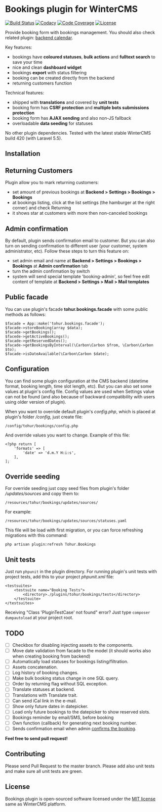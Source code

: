 # Bookings plugin for WinterCMS

[![Build Status](https://travis-ci.org/tohurtv/wn-bookings-plugin.svg?branch=master)](https://travis-ci.org/tohurtv/wn-bookings-plugin)
[![Codacy](https://img.shields.io/codacy/d46420185c9046db8208ab16d358a0d3.svg)](https://www.codacy.com/app/tohurtv/wn-bookings-plugin)
[![Code Coverage](https://scrutinizer-ci.com/g/tohurtv/wn-bookings-plugin/badges/coverage.png?b=master)](https://scrutinizer-ci.com/g/tohurtv/wn-bookings-plugin/?branch=master)
[![License](https://img.shields.io/badge/license-MIT-blue.svg)](https://github.com/tohurtv/wn-bookings-plugin/blob/master/LICENSE)

Provide booking form with bookings management. You should also check related plugin: [backend calendar](http://wintercms.com/tohurtv/tohur-bookingscalendar).

Key features:

- bookings have **coloured statuses**, **bulk actions** and **fulltext search** to save your time
- nice and clean **dashboard widget**
- bookings **export** with status filtering
- booking can be created directly from the backend
- returning customers function

Technical features:

- shipped with **translations** and covered by **unit tests**
- booking form has **CSRF protection** and **multiple bots submissions protection**
- booking form has **AJAX sending** and also non-JS fallback
- overloadable **data seeding** for statuses

No other plugin dependencies. Tested with the latest stable WinterCMS build 420 (with Laravel 5.5).

## Installation


## Returning Customers

Plugin allow you to mark returning customers:

- set amount of previous bookings at **Backend > Settings > Bookings > Bookings** 
- at bookings listing, click at the list settings (the hamburger at the right corner) and check Returning
- it shows star at customers with more then <your-threshold> non-canceled bookings

## Admin confirmation

By default, plugin sends confirmation email to customer. But you can also turn on sending confirmation to different user 
(your customer, system administrator, etc). Follow these steps to turn this feature on:

- set admin email and name at **Backend > Settings > Bookings > Bookings** at **Admin confirmation** tab
- turn the admin confirmation by switch
- system will send special template 'booking-admin', so feel free edit content of template at **Backend > Settings > Mail > Mail templates**


## Public facade

You can use plugin's facade **tohur.bookings.facade** with some public methods as follows:

```
$facade = App::make('tohur.bookings.facade');
$facade->storeBooking(array $data);
$facade->getBookings();
$facede->getActiveBookings();
$facade->getReservedDates();
$facade->getBookingsByInterval(\Carbon\Carbon $from, \Carbon\Carbon $to);
$facade->isDateAvailable(\Carbon\Carbon $date);
```

## Configuration

You can find some plugin configuration at the CMS backend (datetime format, booking length, time slot length, etc). 
But you can also set some values at plugin's config file. Config values are used when Settings value can not be found 
(and also because of backward compatibility with users using older version of plugin).

When you want to override default plugin's *config.php*, which is placed at plugin's folder */config*, just create file:

`/config/tohur/bookings/config.php`

And override values you want to change. Example of this file:

```
<?php return [
    'formats' => [
        'date' => 'd.m.Y H:i:s',
    ],
];
```

## Override seeding

For override seeding just copy seed files from plugin's folder */updates/sources* and copy them to:
 
`/resources/tohur/bookings/updates/sources/`

For example:

`/resources/tohur/bookings/updates/sources/statuses.yaml`

This file will be load with first migration, or you can force refreshing migrations with this command:

`php artisan plugin:refresh Tohur.Bookings`

## Unit tests

Just run `phpunit` in the plugin directory. For running plugin's unit tests with project tests,
add this to your project *phpunit.xml* file:

```
<testsuites>
    <testsuite name="Booking Tests">
        <directory>./plugins/tohur/bookings/tests</directory>
    </testsuite>
</testsuites>
```

Receiving "Class 'PluginTestCase' not found" error? Just type `composer dumpautoload` at your project root.

## TODO

- [ ] Checkbox for disabling injecting assets to the components.
- [ ] Move date validation from facade to the model (it should works also when creating booking from backend)
- [ ] Automatically load statuses for bookings listing/filtration.
- [ ] Assets concatenation.
- [ ] Log history of booking changes.
- [ ] Make bulk booking status change in one SQL query.
- [ ] Order by returning flag without SQL exception.
- [ ] Translate statuses at backend.
- [ ] Translations with Translate trait.
- [ ] Can send iCal link in the e-mail.
- [ ] Show only future dates in datepicker.
- [ ] Load only future bookings to the datepicker to show reserved slots.
- [ ] Bookings reminder by email/SMS, before booking
- [ ] Own function (callback) for generating next booking number.
- [ ] Sends confirmation email when admin [confirms the booking](https://github.com/tohurtv/wn-bookings-plugin/issues/2).

**Feel free to send pull request!**

## Contributing

Please send Pull Request to the master branch. Please add also unit tests and make sure all unit tests are green.

## License

Bookings plugin is open-sourced software licensed under the [MIT license](http://opensource.org/licenses/MIT) same as WinterCMS platform.
